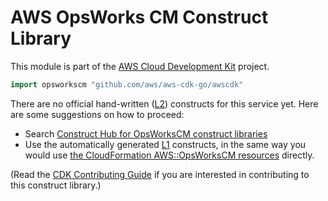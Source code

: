 # AWS OpsWorks CM Construct Library

This module is part of the [AWS Cloud Development Kit](https://github.com/aws/aws-cdk) project.

```go
import opsworkscm "github.com/aws/aws-cdk-go/awscdk"
```

<!--BEGIN CFNONLY DISCLAIMER-->

There are no official hand-written ([L2](https://docs.aws.amazon.com/cdk/latest/guide/constructs.html#constructs_lib)) constructs for this service yet. Here are some suggestions on how to proceed:

* Search [Construct Hub for OpsWorksCM construct libraries](https://constructs.dev/search?q=opsworkscm)
* Use the automatically generated [L1](https://docs.aws.amazon.com/cdk/latest/guide/constructs.html#constructs_l1_using) constructs, in the same way you would use [the CloudFormation AWS::OpsWorksCM resources](https://docs.aws.amazon.com/AWSCloudFormation/latest/UserGuide/AWS_OpsWorksCM.html) directly.

(Read the [CDK Contributing Guide](https://github.com/aws/aws-cdk/blob/master/CONTRIBUTING.md) if you are interested in contributing to this construct library.)

<!--END CFNONLY DISCLAIMER-->
